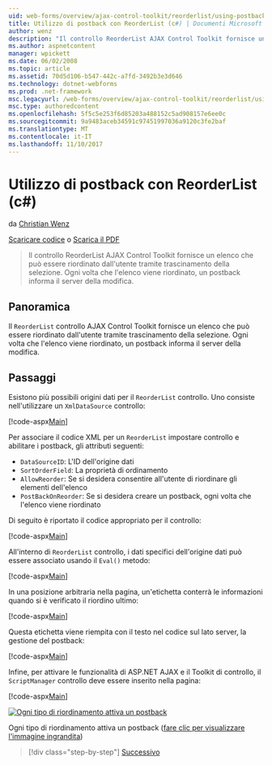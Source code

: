 ```yaml
---
uid: web-forms/overview/ajax-control-toolkit/reorderlist/using-postbacks-with-reorderlist-cs
title: Utilizzo di postback con ReorderList (c#) | Documenti Microsoft
author: wenz
description: "Il controllo ReorderList AJAX Control Toolkit fornisce un elenco che può essere riordinato dall'utente tramite trascinamento della selezione. Ogni volta che l'elenco viene riordinato, un ordine di acquisto..."
ms.author: aspnetcontent
manager: wpickett
ms.date: 06/02/2008
ms.topic: article
ms.assetid: 70d5d106-b547-442c-a7fd-3492b3e3d646
ms.technology: dotnet-webforms
ms.prod: .net-framework
msc.legacyurl: /web-forms/overview/ajax-control-toolkit/reorderlist/using-postbacks-with-reorderlist-cs
msc.type: authoredcontent
ms.openlocfilehash: 5f5c5e253f6d85203a488152c5ad908157e6ee0c
ms.sourcegitcommit: 9a9483aceb34591c97451997036a9120c3fe2baf
ms.translationtype: MT
ms.contentlocale: it-IT
ms.lasthandoff: 11/10/2017
---
```

<a name="using-postbacks-with-reorderlist-c"></a>Utilizzo di postback con ReorderList (c#)
====================
da [Christian Wenz](https://github.com/wenz)

[Scaricare codice](http://download.microsoft.com/download/9/3/f/93f8daea-bebd-4821-833b-95205389c7d0/ReorderList4.cs.zip) o [Scarica il PDF](http://download.microsoft.com/download/2/d/c/2dc10e34-6983-41d4-9c08-f78f5387d32b/reorderlist4CS.pdf)

> Il controllo ReorderList AJAX Control Toolkit fornisce un elenco che può essere riordinato dall'utente tramite trascinamento della selezione. Ogni volta che l'elenco viene riordinato, un postback informa il server della modifica.


## <a name="overview"></a>Panoramica

Il `ReorderList` controllo AJAX Control Toolkit fornisce un elenco che può essere riordinato dall'utente tramite trascinamento della selezione. Ogni volta che l'elenco viene riordinato, un postback informa il server della modifica.

## <a name="steps"></a>Passaggi

Esistono più possibili origini dati per il `ReorderList` controllo. Uno consiste nell'utilizzare un `XmlDataSource` controllo:

[!code-aspx[Main](using-postbacks-with-reorderlist-cs/samples/sample1.aspx)]

Per associare il codice XML per un `ReorderList` impostare controllo e abilitare i postback, gli attributi seguenti:

- `DataSourceID`: L'ID dell'origine dati
- `SortOrderField`: La proprietà di ordinamento
- `AllowReorder`: Se si desidera consentire all'utente di riordinare gli elementi dell'elenco
- `PostBackOnReorder`: Se si desidera creare un postback, ogni volta che l'elenco viene riordinato

Di seguito è riportato il codice appropriato per il controllo:

[!code-aspx[Main](using-postbacks-with-reorderlist-cs/samples/sample2.aspx)]

All'interno di `ReorderList` controllo, i dati specifici dell'origine dati può essere associato usando il `Eval()` metodo:

[!code-aspx[Main](using-postbacks-with-reorderlist-cs/samples/sample3.aspx)]

In una posizione arbitraria nella pagina, un'etichetta conterrà le informazioni quando si è verificato il riordino ultimo:

[!code-aspx[Main](using-postbacks-with-reorderlist-cs/samples/sample4.aspx)]

Questa etichetta viene riempita con il testo nel codice sul lato server, la gestione del postback:

[!code-aspx[Main](using-postbacks-with-reorderlist-cs/samples/sample5.aspx)]

Infine, per attivare le funzionalità di ASP.NET AJAX e il Toolkit di controllo, il `ScriptManager` controllo deve essere inserito nella pagina:

[!code-aspx[Main](using-postbacks-with-reorderlist-cs/samples/sample6.aspx)]


[![Ogni tipo di riordinamento attiva un postback](using-postbacks-with-reorderlist-cs/_static/image2.png)](using-postbacks-with-reorderlist-cs/_static/image1.png)

Ogni tipo di riordinamento attiva un postback ([fare clic per visualizzare l'immagine ingrandita](using-postbacks-with-reorderlist-cs/_static/image3.png))

>[!div class="step-by-step"]
[Successivo](drag-and-drop-via-reorderlist-cs.md)
